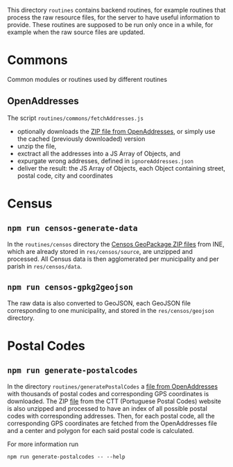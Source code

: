This directory `routines` contains backend routines, for example routines that process the raw resource files, for the server to have useful information to provide. These routines are supposed to be run only once in a while, for example when the raw source files are updated.

# Commons

Common modules or routines used by different routines

## OpenAddresses

The script `routines/commons/fetchAddresses.js` 

 - optionally downloads the [ZIP file from OpenAddresses](https://github.com/openaddresses/openaddresses/blob/master/sources/pt/countrywide.json), or simply use the cached (previously downloaded) version
 - unzip the file,
 - exctract all the addresses into a JS Array of Objects, and
 - expurgate wrong addresses, defined in `ignoreAddresses.json`
 - deliver the result: the JS Array of Objects, each Object containing street, postal code, city and coordinates

# Census

## `npm run censos-generate-data`

In the `routines/censos` directory the [Censos GeoPackage ZIP files](https://mapas.ine.pt/download/index2011.phtml) from INE, which are already stored in `res/censos/source`, are unzipped and processed. All Census data is then agglomerated per municipality and per parish in `res/censos/data`. 

## `npm run censos-gpkg2geojson`

The raw data is also converted to GeoJSON, each GeoJSON file corresponding to one municipality, and stored in the `res/censos/geojson` directory.

# Postal Codes

## `npm run generate-postalcodes`

In the directory `routines/generatePostalCodes` a [file from OpenAddresses](https://github.com/openaddresses/openaddresses/blob/master/sources/pt/countrywide.json) with thousands of postal codes and corresponding GPS coordinates is downloaded. The ZIP [file](https://www.ctt.pt/feapl_2/app/restricted/postalCodeSearch/postalCodeDownloadFiles.jspx) from the CTT (Portuguese Postal Codes) website is also unzipped and processed to have an index of all possible postal codes with corresponding addresses. Then, for each postal code, all the corresponding GPS coordinates are fetched from the OpenAddresses file and a center and polygon for each said postal code is calculated.

For more information run

```
npm run generate-postalcodes -- --help
```

